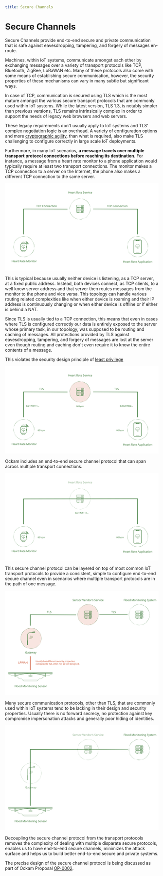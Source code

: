 ```yaml
title: Secure Channels
```

# Secure Channels

Secure Channels provide end-to-end secure and private communication that is
safe against eavesdropping, tampering, and forgery of messages en-route.

Machines, within IoT systems, communicate amongst each other by exchanging
messages over a variety of transport protocols like TCP, Bluetooth,
ZigBee, LoRaWAN etc. Many of these protocols also come with some means of
establishing secure communication, however, the security properties of these
mechanisms can vary in many subtle but significant ways.

In case of TCP, communication is secured using TLS which is the most mature
amongst the various secure transport protocols that are commonly used within
IoT systems. While the latest version, TLS 1.3, is notably simpler than
previous versions, TLS remains intrinsically complex in order to support the
needs of legacy web browsers and web servers.

These legacy requirements don't usually apply to IoT systems and TLS' complex
negotiation logic is an overhead. A variety of configuration options and more
[cryptographic agility](https://www.imperialviolet.org/2016/05/16/agility.html),
than what is required, also make TLS challenging to configure correctly in
large scale IoT deployments.

Furthermore, in many IoT scenarios, __a message travels over multiple transport
protocol connections before reaching its destination__. For instance, a
message from a heart rate monitor to a phone application would typically require
at least two transport connections. The monitor makes a TCP connection to a
server on the Internet, the phone also makes a different TCP connection to the
same server.

![Heart Rate Monitoring](./assets/secure_channels/heart_rate_monitoring.svg)

This is typical because usually neither device is listening, as a TCP server,
at a fixed public address. Instead, both devices connect, as TCP clients, to a
well know server address and that server then routes messages from the monitor
to the phone and vice versa. This topology can handle various routing related
complexities like when either device is roaming and their IP address is
continuously changing or when either device is offline or if either is behind
a NAT.

Since TLS is usually tied to a TCP connection, this means that even in cases
where TLS is configured correctly our data is entirely exposed to the server
whose primary task, in our topology, was supposed to be routing and caching
of messages. All protections provided by TLS against eavesdropping, tampering,
and forgery of messages are lost at the server even though routing and caching
don't even require it to know the entire contents of a message.

This violates the security design principle of
[least privilege](https://en.wikipedia.org/wiki/Principle_of_least_privilege)

![Heart Rate Monitoring with TLS](./assets/secure_channels/heart_rate_monitoring_tls.svg)

Ockam includes an end-to-end secure channel protocol that can span across
multiple transport connections.

![Heart Rate Monitoring with Ockam](./assets/secure_channels/heart_rate_monitoring_ockam.svg)

This secure channel protocol can be layered on top of most common IoT transport
protocols to provide a consistent, simple to configure end-to-end secure channel
even in scenarios where multiple transport protocols are in the path of one
message.

![Flood Monitoring with Ockam](./assets/secure_channels/flood_monitoring.svg)

Many secure communication protocols, other than TLS, that are commonly used within
IoT systems tend to be lacking in their design and security properties. Usually
there is no forward secrecy, no protection against key compromise impersonation
attacks and generally poor hiding of identities.

![Flood Monitoring with Ockam](./assets/secure_channels/flood_monitoring_ockam.svg)

Decoupling the secure channel protocol from the transport protocols removes
the complexity of dealing with multiple disparate secure protocols, enables us to
have end-to-end secure channels, minimizes the attack surface and helps us to build
better end-to-end secure and private systems.

The precise design of the secure channel protocol is being discussed as part of
Ockam Proposal [OP-0002](https://github.com/ockam-network/proposals/tree/master/design/0002-secure-channels).
